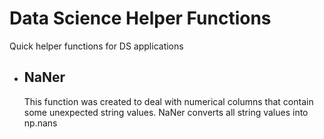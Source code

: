 # Data Science Helper Functions
Quick helper functions for DS applications

* ## NaNer
  This function was created to deal with numerical columns that contain some unexpected string values. 
  NaNer converts all string values into np.nans
